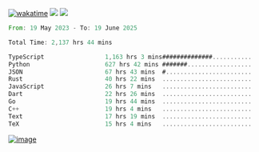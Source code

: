 [![wakatime](https://wakatime.com/badge/user/00eead22-fb14-4dd0-ab8a-3625cafbd50d.svg)](https://wakatime.com/@00eead22-fb14-4dd0-ab8a-3625cafbd50d)
![](https://komarev.com/ghpvc/?username=flatypus)
![](https://pixel.flatypus.me/flatypus?type=tracker)
<!--START_SECTION:waka-->

```rust
From: 19 May 2023 - To: 19 June 2025

Total Time: 2,137 hrs 44 mins

TypeScript                 1,163 hrs 3 mins##############...........   54.10 %
Python                     627 hrs 42 mins #######..................   29.20 %
JSON                       67 hrs 43 mins  #........................   03.15 %
Rust                       40 hrs 22 mins  .........................   01.88 %
JavaScript                 26 hrs 7 mins   .........................   01.22 %
Dart                       22 hrs 26 mins  .........................   01.04 %
Go                         19 hrs 44 mins  .........................   00.92 %
C++                        19 hrs 4 mins   .........................   00.89 %
Text                       17 hrs 19 mins  .........................   00.81 %
TeX                        15 hrs 4 mins   .........................   00.70 %
```

<!--END_SECTION:waka-->
[<img alt="image" src="https://github.com/flatypus/flatypus/assets/68029599/0a302dc1-501c-43a0-ae8d-37ec4817f3bd">](https://flatypus.me)

